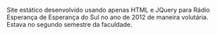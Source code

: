 Site estático desenvolvido usando apenas HTML e JQuery para Rádio Esperança de Esperança do Sul no ano de 2012 de maneira volutária. Estava no segundo semestre da faculdade.
